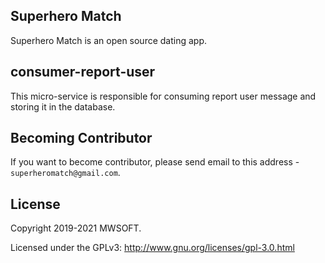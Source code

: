 ## Superhero Match
Superhero Match is an open source dating app.

## consumer-report-user
This micro-service is responsible for consuming report user message and storing it in the database. 

## Becoming Contributor
If you want to become contributor, please send email to this address - `superheromatch@gmail.com`.

## License
Copyright 2019-2021 MWSOFT.

Licensed under the GPLv3: http://www.gnu.org/licenses/gpl-3.0.html